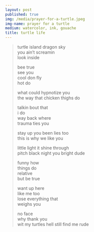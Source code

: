 ```yaml
---
layout: post
published: true
img: /media/prayer-for-a-turtle.jpeg
img-name: prayer for a turtle
medium: watercolor, ink, gouache
title: turtle life
---  
```


> turtle island
> dragon sky  
> you ain’t screamin  
> look inside  
>  
> bee true  
> see you  
> cool don fly  
> hot do  
> 
> what could 
> hypnotize you  
> the way that 
> chicken thighs do
>  
> talkin bout that  
> i do  
> way back where  
> trauma ties you
> 
> stay up you been lies too    
> this is why we like you   
> 
> little light it shine through   
> pitch black night you bright dude   
>  
> funny how  
> things do  
> relative  
> but be true  
>  
> want up here  
> like me too  
> lose everything that  
> weighs you  
>   
> no face  
> why thank you  
> wit my turtles hell still find me rude